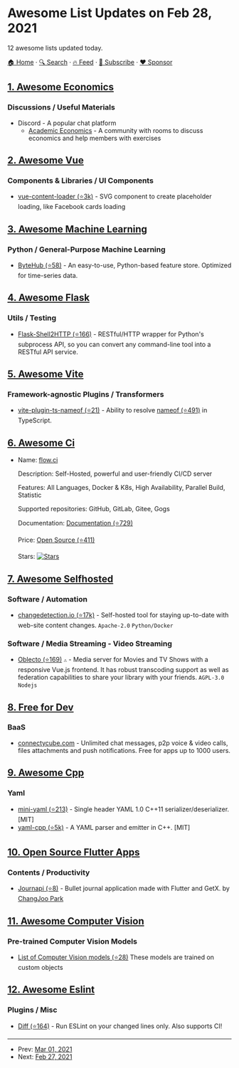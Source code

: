 # Awesome List Updates on Feb 28, 2021

12 awesome lists updated today.

[🏠 Home](/README.md) · [🔍 Search](https://www.trackawesomelist.com/search/) · [🔥 Feed](https://www.trackawesomelist.com/rss.xml) · [📮 Subscribe](https://trackawesomelist.us17.list-manage.com/subscribe?u=d2f0117aa829c83a63ec63c2f&id=36a103854c) · [❤️  Sponsor](https://github.com/sponsors/theowenyoung)



## [1. Awesome Economics](/content/antontarasenko/awesome-economics/README.md)

### Discussions / Useful Materials

*   Discord - A popular chat platform
    *   [Academic Economics](https://discord.gg/n9V7hjNtPV) - A community with rooms to discuss economics and help members with exercises

## [2. Awesome Vue](/content/vuejs/awesome-vue/README.md)

### Components & Libraries / UI Components

*   [vue-content-loader (⭐3k)](https://github.com/egoist/vue-content-loader) - SVG component to create placeholder loading, like Facebook cards loading

## [3. Awesome Machine Learning](/content/josephmisiti/awesome-machine-learning/README.md)

### Python / General-Purpose Machine Learning

*   [ByteHub (⭐58)](https://github.com/bytehub-ai/bytehub) - An easy-to-use, Python-based feature store. Optimized for time-series data.

## [4. Awesome Flask](/content/mjhea0/awesome-flask/README.md)

### Utils / Testing

*   [Flask-Shell2HTTP (⭐166)](https://github.com/Eshaan7/Flask-Shell2HTTP) - RESTful/HTTP wrapper for Python's subprocess API, so you can convert any command-line tool into a RESTful API service.

## [5. Awesome Vite](/content/vitejs/awesome-vite/README.md)

### Framework-agnostic Plugins / Transformers

*   [vite-plugin-ts-nameof (⭐21)](https://github.com/Shinigami92/vite-plugin-ts-nameof) - Ability to resolve [nameof (⭐491)](https://github.com/dsherret/ts-nameof) in TypeScript.

## [6. Awesome Ci](/content/ligurio/awesome-ci/README.md)

- Name: [flow.ci](https://github.com/flowci)

  Description: Self-Hosted, powerful and user-friendly CI/CD server

  Features: All Languages, Docker & K8s, High Availability, Parallel Build, Statistic

  Supported repositories: GitHub, GitLab, Gitee, Gogs

  Documentation: [Documentation (⭐729)](https://github.com/flowci/docs)

  Price: [Open Source (⭐411)](https://github.com/flowci/docker-install)

  Stars: [![Stars](https://img.shields.io/github/stars/flowci)](https://github.com/flowci)



## [7. Awesome Selfhosted](/content/awesome-selfhosted/awesome-selfhosted/README.md)

### Software / Automation

*   [changedetection.io (⭐17k)](https://github.com/dgtlmoon/changedetection.io) - Self-hosted tool for staying up-to-date with web-site content changes. `Apache-2.0` `Python/Docker`

### Software / Media Streaming - Video Streaming

*   [Oblecto (⭐169)](https://github.com/robinp7720/Oblecto) `⚠` - Media server for Movies and TV Shows with a responsive Vue.js frontend. It has robust transcoding support as well as federation capabilities to share your library with your friends. `AGPL-3.0` `Nodejs`

## [8. Free for Dev](/content/ripienaar/free-for-dev/README.md)

### BaaS

*   [connectycube.com](https://connectycube.com) - Unlimited chat messages, p2p voice & video calls, files attachments and push notifications. Free for apps up to 1000 users.

## [9. Awesome Cpp](/content/fffaraz/awesome-cpp/README.md)

### Yaml

*   [mini-yaml (⭐213)](https://github.com/jimmiebergmann/mini-yaml) - Single header YAML 1.0 C++11 serializer/deserializer. \[MIT]
*   [yaml-cpp (⭐5k)](https://github.com/jbeder/yaml-cpp) - A YAML parser and emitter in C++. \[MIT]

## [10. Open Source Flutter Apps](/content/tortuvshin/open-source-flutter-apps/README.md)

### Contents / Productivity

*   [Journapi (⭐8)](https://github.com/ChangJoo-Park/journapi_flutter) - Bullet journal application made with Flutter and GetX. by [ChangJoo Park](https://github.com/ChangJoo-Park)

## [11. Awesome Computer Vision](/content/jbhuang0604/awesome-computer-vision/README.md)

### Pre-trained Computer Vision Models

*   [List of Computer Vision models (⭐28)](https://github.com/shubham-shahh/Open-Source-Models) These models are trained on custom objects

## [12. Awesome Eslint](/content/dustinspecker/awesome-eslint/README.md)

### Plugins / Misc

*   [Diff (⭐164)](https://github.com/paleite/eslint-plugin-diff) - Run ESLint on your changed lines only. Also supports CI!

---

- Prev: [Mar 01, 2021](/content/2021/03/01/README.md)
- Next: [Feb 27, 2021](/content/2021/02/27/README.md)
